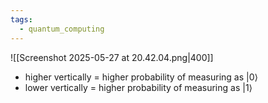 ```yaml
---
tags:
  - quantum_computing
---
```


![[Screenshot 2025-05-27 at 20.42.04.png|400]]
- higher vertically = higher probability of measuring as $|0\rangle$
- lower vertically = higher probability of measuring as $|1\rangle$